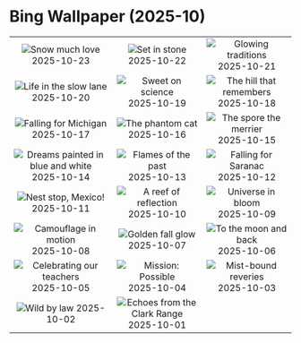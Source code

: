 # Bing Wallpaper (2025-10)

|  |  |  |
|:---:|:---:|:---:|
| ![](https://www.bing.com/th?id=OHR.SnowLeopard_EN-US3294064537_400x240.jpg "Snow much love") 2025-10-23 | ![](https://www.bing.com/th?id=OHR.BulgariaRocks_EN-US3184562282_400x240.jpg "Set in stone") 2025-10-22 | ![](https://www.bing.com/th?id=OHR.DiyaDiwali_EN-US3108369974_400x240.jpg "Glowing traditions") 2025-10-21 |
| ![](https://www.bing.com/th?id=OHR.HoffmansSloth_EN-US3030106938_400x240.jpg "Life in the slow lane") 2025-10-20 | ![](https://www.bing.com/th?id=OHR.AppleHarvest_EN-US2977882687_400x240.jpg "Sweet on science") 2025-10-19 | ![](https://www.bing.com/th?id=OHR.SilburyHill_EN-US2485144120_400x240.jpg "The hill that remembers") 2025-10-18 |
| ![](https://www.bing.com/th?id=OHR.RockRiverFalls_EN-US2428797661_400x240.jpg "Falling for Michigan") 2025-10-17 | ![](https://www.bing.com/th?id=OHR.SiberianLynx_EN-US0696336220_400x240.jpg "The phantom cat") 2025-10-16 | ![](https://www.bing.com/th?id=OHR.AmethystLaccaria_EN-US0640413961_400x240.jpg "The spore the merrier") 2025-10-15 |
| ![](https://www.bing.com/th?id=OHR.OiaSantorini_EN-US0585833457_400x240.jpg "Dreams painted in blue and white") 2025-10-14 | ![](https://www.bing.com/th?id=OHR.MuleCanyon_EN-US0527899523_400x240.jpg "Flames of the past") 2025-10-13 | ![](https://www.bing.com/th?id=OHR.SaranacLake_EN-US0445660450_400x240.jpg "Falling for Saranac") 2025-10-12 |
| ![](https://www.bing.com/th?id=OHR.WoodDuckHen_EN-US0382439406_400x240.jpg "Nest stop, Mexico!") 2025-10-11 | ![](https://www.bing.com/th?id=OHR.MonurikiFiji_EN-US0326449622_400x240.jpg "A reef of reflection") 2025-10-10 | ![](https://www.bing.com/th?id=OHR.WebbPillars_EN-US0251661895_400x240.jpg "Universe in bloom") 2025-10-09 |
| ![](https://www.bing.com/th?id=OHR.OctopusCyanea_EN-US0194861123_400x240.jpg "Camouflage in motion") 2025-10-08 | ![](https://www.bing.com/th?id=OHR.RidgwayAspens_EN-US0136548884_400x240.jpg "Golden fall glow") 2025-10-07 | ![](https://www.bing.com/th?id=OHR.AnshunBridge_EN-US0059795497_400x240.jpg "To the moon and back") 2025-10-06 |
| ![](https://www.bing.com/th?id=OHR.TeacherOwl_EN-US9991815804_400x240.jpg "Celebrating our teachers") 2025-10-05 | ![](https://www.bing.com/th?id=OHR.DragonEndeavour_EN-US9321246369_400x240.jpg "Mission: Possible") 2025-10-04 | ![](https://www.bing.com/th?id=OHR.SkyeHeather_EN-US9221942108_400x240.jpg "Mist-bound reveries") 2025-10-03 |
| ![](https://www.bing.com/th?id=OHR.OxbowBend_EN-US8471628790_400x240.jpg "Wild by law") 2025-10-02 | ![](https://www.bing.com/th?id=OHR.YosemiteClark_EN-US8503376225_400x240.jpg "Echoes from the Clark Range") 2025-10-01 |  |
